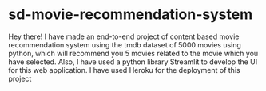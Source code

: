 # sd-movie-recommendation-system
Hey there! I have made an end-to-end project of content based movie recommendation system using the tmdb dataset of 5000 movies using python, which will recommend you 5 movies related to the movie which you have selected. Also, I have used a python library Streamlit to develop the UI for this web application. I have used Heroku for the deployment of this project
